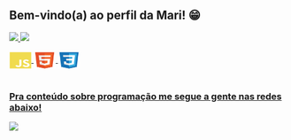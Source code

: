 ## Bem-vindo(a) ao perfil da Mari! 😁

 <div>
   <a href="https://github.com/Mariana-slima">
   <img height="180em" src="https://github-readme-stats.vercel.app/api?username=Mariana-slima&show_icons=true&theme=highcontrast&include_all_commits=true&count_private=true"/>
   <img height="180em" src="https://github-readme-stats.vercel.app/api/top-langs/?username=Mariana-slima&layout=compact&langs_count=6&theme=highcontrast"/>
</div>
    
<div style="display: inline_block"><br>
  <img align="center" alt="Js" height="30" width="40" src="https://raw.githubusercontent.com/devicons/devicon/master/icons/javascript/javascript-plain.svg">
  <img align="center" alt="HTML" height="30" width="40" src="https://raw.githubusercontent.com/devicons/devicon/master/icons/html5/html5-original.svg">
  <img align="center" alt="CSS" height="30" width="40" src="https://raw.githubusercontent.com/devicons/devicon/master/icons/css3/css3-original.svg">
</div>
 
<br>
 
### Pra conteúdo sobre programação me segue a gente nas redes abaixo!
 
<div> 
  <a href="https://www.linkedin.com/in/mariana-soares-de-lima" target="_blank"><img src="https://img.shields.io/badge/-LinkedIn-%230077B5?style=for-the-badge&logo=linkedin&logoColor=white" target="_blank"></a>
</div>
